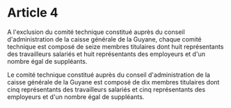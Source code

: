 # Article 4

A l'exclusion du comité technique constitué auprès du conseil d'administration de la caisse générale de la Guyane, chaque comité technique est composé de seize membres titulaires dont huit représentants des travailleurs salariés et huit représentants des employeurs et d'un nombre égal de suppléants.

Le comité technique constitué auprès du conseil d'administration de la caisse générale de la Guyane est composé de dix membres titulaires dont cinq représentants des travailleurs salariés et cinq représentants des employeurs et d'un nombre égal de suppléants.
